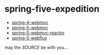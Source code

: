 spring-five-expedition
======================

* [spring-4-webmvc](https://github.com/iolo/spring-five-expedition/tree/spring-4-webmvc)
* [spring-5-webmvc](https://github.com/iolo/spring-five-expedition/tree/spring-5-webmvc)
* [spring-5-webmvc-reactor](https://github.com/iolo/spring-five-expedition/tree/spring-5-webmvc-reactor)
* [spring-5-webflux](https://github.com/iolo/spring-five-expedition/tree/spring-5-webflux)

may the *SOURCE* be with you...
